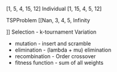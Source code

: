 [1, 5, 4, 15, 12] Individual
[1, 15, 4, 5, 12] 

TSPProblem
[[Nan, 3, 4, 5, Infinity
   
]]
Selection - k-tournament
Variation
- mutation - insert and scramble
- elimination - (lambda + mu) elimination
- recombination - Order crossover
- fitness function - sum of all weights


